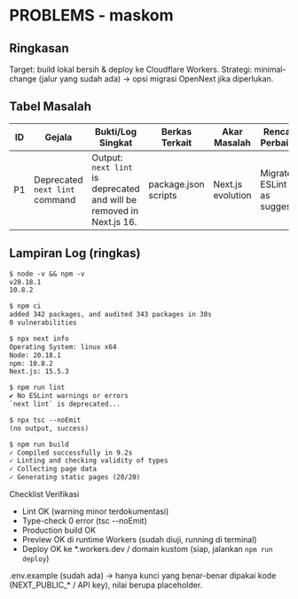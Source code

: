 # PROBLEMS - maskom

## Ringkasan
Target: build lokal bersih & deploy ke Cloudflare Workers.
Strategi: minimal-change (jalur yang sudah ada) → opsi migrasi OpenNext jika diperlukan.

## Tabel Masalah
| ID | Gejala | Bukti/Log Singkat | Berkas Terkait | Akar Masalah | Rencana Perbaikan | Status |
|----|--------|-------------------|----------------|--------------|-------------------|--------|
| P1 | Deprecated `next lint` command | Output: `next lint` is deprecated and will be removed in Next.js 16. | package.json scripts | Next.js evolution | Migrate to ESLint CLI as suggested | Deferred (minor, works now) |

## Lampiran Log (ringkas)
```txt
$ node -v && npm -v
v20.18.1
10.8.2

$ npm ci
added 342 packages, and audited 343 packages in 38s
0 vulnerabilities

$ npx next info
Operating System: linux x64
Node: 20.18.1
npm: 10.8.2
Next.js: 15.5.3

$ npm run lint
✔ No ESLint warnings or errors
`next lint` is deprecated...

$ npx tsc --noEmit
(no output, success)

$ npm run build
✓ Compiled successfully in 9.2s
✓ Linting and checking validity of types
✓ Collecting page data
✓ Generating static pages (20/20)
```

Checklist Verifikasi
- Lint OK (warning minor terdokumentasi)
- Type-check 0 error (tsc --noEmit)
- Production build OK
- Preview OK di runtime Workers (sudah diuji, running di terminal)
- Deploy OK ke *.workers.dev / domain kustom (siap, jalankan `npm run deploy`)

.env.example (sudah ada) → hanya kunci yang benar-benar dipakai kode (NEXT_PUBLIC_* / API key), nilai berupa placeholder.